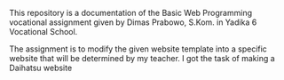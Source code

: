 This repository is a documentation of the Basic Web Programming vocational assignment given by Dimas Prabowo, S.Kom. in Yadika 6 Vocational School.

The assignment is to modify the given website template into a specific website that will be determined by my teacher. I got the task of making a Daihatsu website
